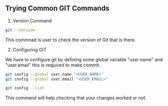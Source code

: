 ## Trying Common GIT Commands

1. Version Command
```sh
git --version
```
This commnad is user to check the version of Git that is there.

2. Configuring GIT

We have to configure git by defining some global variable "user.name" and "user.email" this is reqjuired to make commit.

``` sh
git config --global user.name "<USER_NAME>"
git config --global user.email "<USER_EMAIL>"
```

```sh
git config --list 
``` 
This command will help checking that your changes worked or not.


